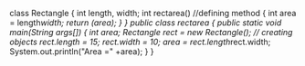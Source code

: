 class Rectangle
{
int length, width;
int rectarea()  //defining  method
{
int area = length*width;
return (area);
}
}
public class rectarea
{
public static void main(String args[])
{
int area;
Rectangle rect = new Rectangle(); // creating objects 
rect.length = 15;
rect.width = 10;
area = rect.length*rect.width;
System.out.println("Area =" +area);
}
}
